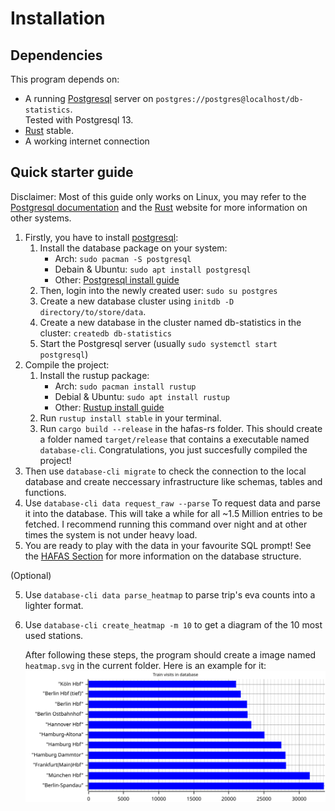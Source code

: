 # Installation
## Dependencies
This program depends on:
- A running [Postgresql] server on `postgres://postgres@localhost/db-statistics`. <br>
  Tested with Postgresql 13.
- [Rust] stable.
- A working internet connection


## Quick starter guide

Disclaimer: Most of this guide only works on Linux, you may refer to the [Postgresql documentation] and the [Rust] website for more information on other systems.

1.  Firstly, you have to install [postgresql]:
    1. Install the database package on your system:
       - Arch: `sudo pacman -S postgresql`
       - Debain & Ubuntu: `sudo apt install postgresql`
       - Other: [Postgresql install guide](https://www.postgresql.org/docs/current/tutorial-install.html)
    2. Then, login into the newly created user: `sudo su postgres`
    3. Create a new database cluster using `initdb -D directory/to/store/data`.
    4. Create a new database in the cluster named db-statistics in the cluster: `createdb db-statistics`
    5. Start the Postgresql server (usually `sudo systemctl start postgresql`)
2.  Compile the project:
    1. Install the rustup package:
       - Arch: `sudo pacman install rustup`
       - Debial & Ubuntu: `sudo apt install rustup`
       - Other: [Rustup install guide](https://rustup.rs/)
    2. Run `rustup install stable` in your terminal.
    3. Run `cargo build --release` in the hafas-rs folder.
       This should create a folder named `target/release` that contains a executable named `database-cli`.
       Congratulations, you just succesfully compiled the project!
2.  Then use `database-cli migrate` to check the connection to the local database and create neccessary infrastructure like schemas, tables and functions.
3.  Use `database-cli data request_raw --parse` To request data and parse it into the database. 
    This will take a while for all ~1.5 Million entries to be fetched.
    I recommend running this command over night and at other times the system is not under heavy load.
4.  You are ready to play with the data in your favourite SQL prompt! See the [HAFAS Section](./hafas.html) for more information on the database structure.

(Optional)

5. Use `database-cli data parse_heatmap` to parse trip's eva counts into a lighter format.
6. Use `database-cli create_heatmap -m 10` to get a diagram of the 10 most used stations.
   
   After following these steps, the program should create a image named `heatmap.svg` in the current folder. Here is an example for it:
   ![Heatmap diagram](./images/heatmap.svg)

[Rust]: https://www.rust-lang.org/
[Postgresql]: https://www.postgresql.org/
[Postgresql documentation]: https://www.postgresql.org/docs/current/
